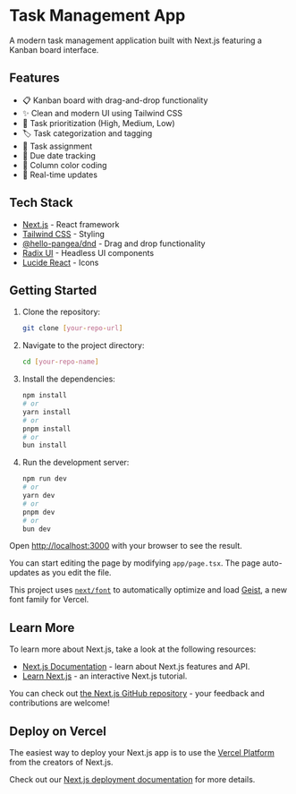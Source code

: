 # Task Management App

A modern task management application built with Next.js featuring a Kanban board interface.

## Features

- 📋 Kanban board with drag-and-drop functionality
- ✨ Clean and modern UI using Tailwind CSS
- 🎯 Task prioritization (High, Medium, Low)
- 🏷️ Task categorization and tagging
- 👥 Task assignment
- 📅 Due date tracking
- 🎨 Column color coding
- 🔄 Real-time updates

## Tech Stack

- [Next.js](https://nextjs.org/) - React framework
- [Tailwind CSS](https://tailwindcss.com/) - Styling
- [@hello-pangea/dnd](https://github.com/hello-pangea/dnd) - Drag and drop functionality
- [Radix UI](https://www.radix-ui.com/) - Headless UI components
- [Lucide React](https://lucide.dev/guide/packages/lucide-react) - Icons

## Getting Started

1. Clone the repository:
   ```bash
   git clone [your-repo-url]
   ```
2. Navigate to the project directory:
   ```bash
   cd [your-repo-name]
   ```
3. Install the dependencies:
   ```bash
   npm install
   # or
   yarn install
   # or
   pnpm install
   # or
   bun install
   ```
4. Run the development server:
   ```bash
   npm run dev
   # or
   yarn dev
   # or
   pnpm dev
   # or
   bun dev
   ```

Open [http://localhost:3000](http://localhost:3000) with your browser to see the result.

You can start editing the page by modifying `app/page.tsx`. The page auto-updates as you edit the file.

This project uses [`next/font`](https://nextjs.org/docs/app/building-your-application/optimizing/fonts) to automatically optimize and load [Geist](https://vercel.com/font), a new font family for Vercel.

## Learn More

To learn more about Next.js, take a look at the following resources:

- [Next.js Documentation](https://nextjs.org/docs) - learn about Next.js features and API.
- [Learn Next.js](https://nextjs.org/learn) - an interactive Next.js tutorial.

You can check out [the Next.js GitHub repository](https://github.com/vercel/next.js) - your feedback and contributions are welcome!

## Deploy on Vercel

The easiest way to deploy your Next.js app is to use the [Vercel Platform](https://vercel.com/new?utm_medium=default-template&filter=next.js&utm_source=create-next-app&utm_campaign=create-next-app-readme) from the creators of Next.js.

Check out our [Next.js deployment documentation](https://nextjs.org/docs/app/building-your-application/deploying) for more details.
